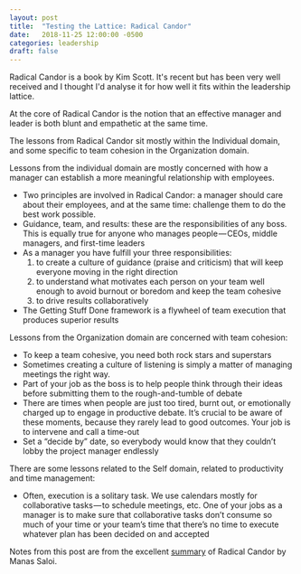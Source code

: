```yaml
---
layout: post
title:  "Testing the Lattice: Radical Candor"
date:   2018-11-25 12:00:00 -0500
categories: leadership
draft: false
---
```


Radical Candor is a book by Kim Scott. It's recent but has been very well received and I thought I'd analyse it for how well it fits within the leadership lattice.

At the core of Radical Candor is the notion that an effective manager and leader is both blunt and empathetic at the same time.

The lessons from Radical Candor sit mostly within the Individual domain, and some specific to team cohesion in the Organization domain. 

Lessons from the individual domain are mostly concerned with how a manager can establish a more meaningful relationship with employees.

* Two principles are involved in Radical Candor: a manager should care about their employees, and at the same time: challenge them to do the best work possible.
* Guidance, team, and results: these are the responsibilities of any boss. This is equally true for anyone who manages people — CEOs, middle managers, and first-time leaders
* As a manager you have fulfill your three responsibilities: 
	1. to create a culture of guidance (praise and criticism) that will keep everyone moving in the right direction 
	2. to understand what motivates each person on your team well enough to avoid burnout or boredom and keep the team cohesive
	3. to drive results collaboratively
* The Getting Stuff Done framework is a flywheel of team execution that produces superior results

Lessons from the Organization domain are concerned with team cohesion:

* To keep a team cohesive, you need both rock stars and superstars
* Sometimes creating a culture of listening is simply a matter of managing meetings the right way. 
* Part of your job as the boss is to help people think through their ideas before submitting them to the rough-and-tumble of debate
* There are times when people are just too tired, burnt out, or emotionally charged up to engage in productive debate. It’s crucial to be aware of these moments, because they rarely lead to good outcomes. Your job is to intervene and call a time-out
* Set a “decide by” date, so everybody would know that they couldn’t lobby the project manager endlessly

There are some lessons related to the Self domain, related to productivity and time management:

* Often, execution is a solitary task. We use calendars mostly for collaborative tasks — to schedule meetings, etc. One of your jobs as a manager is to make sure that collaborative tasks don’t consume so much of your time or your team’s time that there’s no time to execute whatever plan has been decided on and accepted

Notes from this post are from the excellent [summary](https://hackernoon.com/notes-from-radical-candor-kim-scott-b663c019d025) of Radical Candor by Manas Saloi.